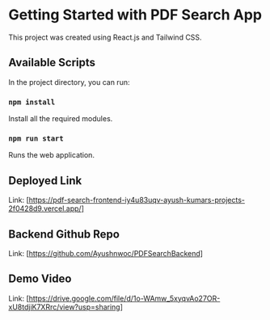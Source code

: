 # Getting Started with PDF Search App

This project was created using React.js and Tailwind CSS.

## Available Scripts

In the project directory, you can run:

### `npm install`

Install all the required modules.

### `npm run start`

Runs the web application.

## Deployed Link

Link: [https://pdf-search-frontend-iy4u83uqv-ayush-kumars-projects-2f0428d9.vercel.app/]

## Backend Github Repo

Link: [https://github.com/Ayushnwoc/PDFSearchBackend]

## Demo Video

Link: [https://drive.google.com/file/d/1o-WAmw_5xyqvAo27OR-xU8tdjiK7XRrc/view?usp=sharing]
